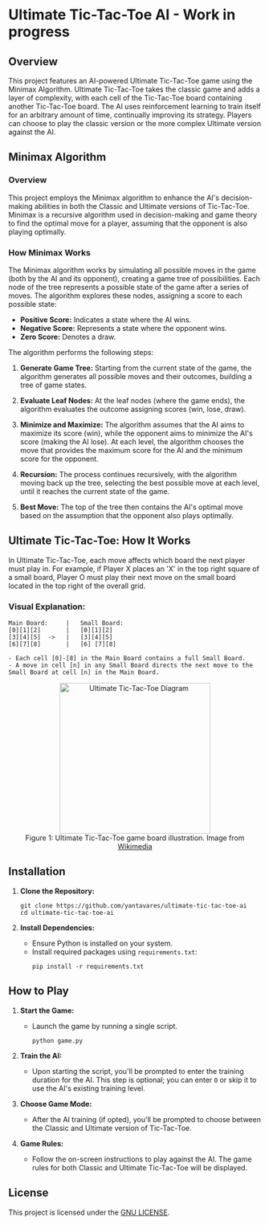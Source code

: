 # Ultimate Tic-Tac-Toe AI - Work in progress

## Overview

This project features an AI-powered Ultimate Tic-Tac-Toe game using the Minimax Algorithm. Ultimate Tic-Tac-Toe takes the classic game and adds a layer of complexity, with each cell of the Tic-Tac-Toe board containing another Tic-Tac-Toe board. The AI uses reinforcement learning to train itself for an arbitrary amount of time, continually improving its strategy. Players can choose to play the classic version or the more complex Ultimate version against the AI.

## Minimax Algorithm

### Overview

This project employs the Minimax algorithm to enhance the AI's decision-making abilities in both the Classic and Ultimate versions of Tic-Tac-Toe. Minimax is a recursive algorithm used in decision-making and game theory to find the optimal move for a player, assuming that the opponent is also playing optimally.

### How Minimax Works

The Minimax algorithm works by simulating all possible moves in the game (both by the AI and its opponent), creating a game tree of possibilities. Each node of the tree represents a possible state of the game after a series of moves. The algorithm explores these nodes, assigning a score to each possible state:

- **Positive Score:** Indicates a state where the AI wins.
- **Negative Score:** Represents a state where the opponent wins.
- **Zero Score:** Denotes a draw.

The algorithm performs the following steps:

1. **Generate Game Tree:** Starting from the current state of the game, the algorithm generates all possible moves and their outcomes, building a tree of game states.

2. **Evaluate Leaf Nodes:** At the leaf nodes (where the game ends), the algorithm evaluates the outcome assigning scores (win, lose, draw).

3. **Minimize and Maximize:** The algorithm assumes that the AI aims to maximize its score (win), while the opponent aims to minimize the AI's score (making the AI lose). At each level, the algorithm chooses the move that provides the maximum score for the AI and the minimum score for the opponent.

4. **Recursion:** The process continues recursively, with the algorithm moving back up the tree, selecting the best possible move at each level, until it reaches the current state of the game.

5. **Best Move:** The top of the tree then contains the AI's optimal move based on the assumption that the opponent also plays optimally.

## Ultimate Tic-Tac-Toe: How It Works

In Ultimate Tic-Tac-Toe, each move affects which board the next player must play in. For example, if Player X places an 'X' in the top right square of a small board, Player O must play their next move on the small board located in the top right of the overall grid.

### Visual Explanation:

```
Main Board:     |   Small Board:
[0][1][2]       |   [0][1][2]
[3][4][5]  ->   |   [3][4][5]
[6][7][8]       |   [6] [7][8]

- Each cell [0]-[8] in the Main Board contains a full Small Board.
- A move in cell [n] in any Small Board directs the next move to the Small Board at cell [n] in the Main Board.
```

<div id="img" align="center">
    <img src="https://upload.wikimedia.org/wikipedia/commons/a/a7/Ultimate_tic-tac-toe_X_victory.png" alt="Ultimate Tic-Tac-Toe Diagram" title="Ultimate Tic-Tac-Toe Board Example" width="300" style="margin: 0 auto; display: block;"/>
</div>

<div id="caption" align="center">
    <figcaption style="margin: 0 auto;" align="center">
        Figure 1: Ultimate Tic-Tac-Toe game board illustration. Image from
        <a href="https://commons.wikimedia.org/wiki/File:Ultimate_tic-tac-toe_X_victory.png">Wikimedia</a>
    </figcaption>
</div>

## Installation

1. **Clone the Repository:**

   ```
   git clone https://github.com/yantavares/ultimate-tic-tac-toe-ai
   cd ultimate-tic-tac-toe-ai
   ```

2. **Install Dependencies:**
   - Ensure Python is installed on your system.
   - Install required packages using `requirements.txt`:
     ```
     pip install -r requirements.txt
     ```

## How to Play

1. **Start the Game:**

   - Launch the game by running a single script.
     ```
     python game.py
     ```

2. **Train the AI:**

   - Upon starting the script, you'll be prompted to enter the training duration for the AI. This step is optional; you can enter `0` or skip it to use the AI's existing training level.

3. **Choose Game Mode:**

   - After the AI training (if opted), you'll be prompted to choose between the Classic and Ultimate version of Tic-Tac-Toe.

4. **Game Rules:**

   - Follow the on-screen instructions to play against the AI. The game rules for both Classic and Ultimate Tic-Tac-Toe will be displayed.

## License

This project is licensed under the [GNU LICENSE](LICENSE).

